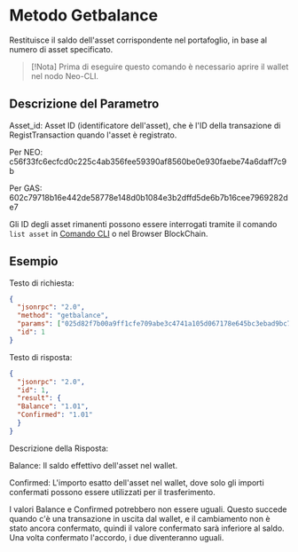 # Metodo Getbalance

Restituisce il saldo dell'asset corrispondente nel portafoglio, in base al numero di asset specificato.

> [!Nota]
> Prima di eseguire questo comando è necessario aprire il wallet nel nodo Neo-CLI.

## Descrizione del Parametro

Asset_id: Asset ID (identificatore dell'asset), che è l'ID della transazione di RegistTransaction quando l'asset è registrato.

Per NEO: c56f33fc6ecfcd0c225c4ab356fee59390af8560be0e930faebe74a6daff7c9b

Per GAS: 602c79718b16e442de58778e148d0b1084e3b2dffd5de6b7b16cee7969282de7

Gli ID degli asset rimanenti possono essere interrogati tramite il comando `list asset` in [Comando CLI](../cli.md) o nel Browser BlockChain.

## Esempio 

Testo di richiesta:

```json
{
  "jsonrpc": "2.0",
  "method": "getbalance",
  "params": ["025d82f7b00a9ff1cfe709abe3c4741a105d067178e645bc3ebad9bc79af47d4"],
  "id": 1
}
```

Testo di risposta:

```json
{
  "jsonrpc": "2.0",
  "id": 1,
  "result": {
  "Balance": "1.01",
  "Confirmed": "1.01"
  }
}
```

Descrizione della Risposta:

Balance: Il saldo effettivo dell'asset nel wallet.

Confirmed: L'importo esatto dell'asset nel wallet, dove solo gli importi confermati possono essere utilizzati per il trasferimento.

I valori Balance e Confirmed potrebbero non essere uguali. Questo succede quando c'è una transazione in uscita dal wallet, e il cambiamento non è stato ancora confermato, quindi il valore confermato sarà inferiore al saldo. Una volta confermato l'accordo, i due diventeranno uguali.
